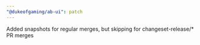 ```yaml
---
"@dukeofgaming/ab-ui": patch
---
```


Added snapshots for regular merges, but skipping for changeset-release/\* PR merges
